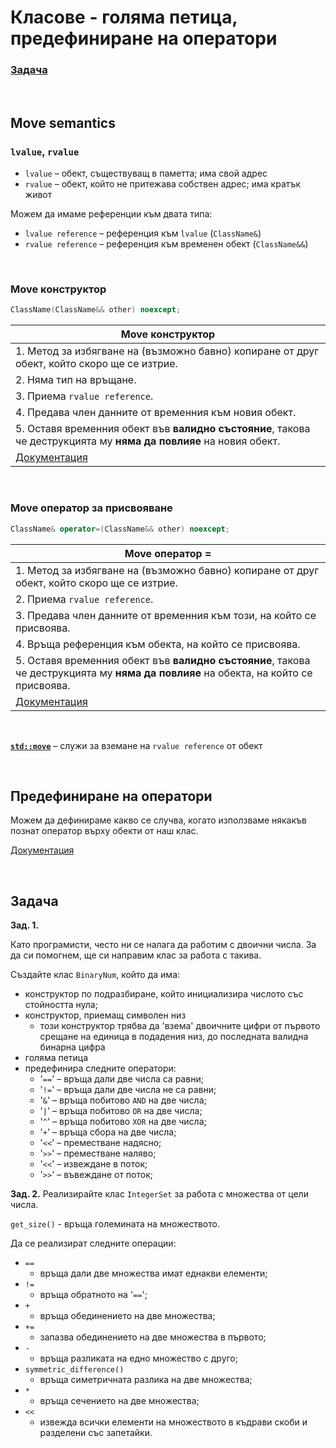 # Класове - голяма петица, предефиниране на оператори

### [Задача](#задача)

&nbsp;
## Move semantics

### `lvalue`, `rvalue`
- `lvalue` – обект, съществуващ в паметтa; има свой адрес
- `rvalue` – обект, който не притежава собствен адрес; има кратък живот

Можем да имаме референции към двата типа:
- `lvalue reference` – референция към `lvalue` (`ClassName&`)
- `rvalue reference` – референция към временен обект (`ClassName&&`)

&nbsp;
### **Move конструктор**
```cpp
ClassName(ClassName&& other) noexcept;
```
| Move конструктор |
| --- |
| 1. Метод за избягване на (възможно бавно) копиране от друг обект, който скоро ще се изтрие. |
| 2. Няма тип на връщане. |
| 3. Приема `rvalue reference`. |
| 4. Предава член данните от временния към новия обект. |
| 5. Оставя временния обект във **валидно състояние**, такова че деструкцията му **няма да повлияе** на новия обект. |
| [Документация](https://en.cppreference.com/w/cpp/language/move_constructor) |
&nbsp;
### **Move оператор за присвояване**
```cpp
ClassName& operator=(ClassName&& other) noexcept;
```
| Move оператор = |
| --- |
| 1. Метод за избягване на (възможно бавно) копиране от друг обект, който скоро ще се изтрие. |
| 2. Приема `rvalue reference`. |
| 3. Предава член данните от временния към този, на който се присвоява. |
| 4. Връща референция към обекта, на който се присвоява. |
| 5. Оставя временния обект във **валидно състояние**, такова че деструкцията му **няма да повлияе** на обекта, на който се присвоява. |
| [Документация](https://en.cppreference.com/w/cpp/language/move_assignment) |

&nbsp;

**[`std::move`](https://en.cppreference.com/w/cpp/utility/move)** – служи за вземане на `rvalue reference` от обект

&nbsp;

## Предефиниране на оператори
Можем да дефинираме какво се случва, когато използваме някакъв познат оператор върху обекти от наш клас.

[Документация](https://en.cppreference.com/w/cpp/language/operators)

&nbsp;

## Задача

**Зад. 1.**

Като програмисти, често ни се налага да работим с двоични числа.
За да си помогнем, ще си направим клас за работа с такива.

Създайте клас `BinaryNum`, който да има:
- конструктор по подразбиране, който инициализира числото със стойността нула;
- конструктор, приемащ символен низ
  - този конструктор трябва да 'взема' двоичните цифри от първото срещане на единица в подадения низ, до последната валидна бинарна цифра
- голяма петица
- предефинира следните оператори:
  - '`==`' – връща дали две числа са равни;
  - '`!=`' – връща дали две числа не са равни;
  - '`&`' – връща побитово `AND` на две числа;
  - '`|`' – връща побитово `OR` на две числа;
  - '`^`' – връща побитово `XOR` на две числа;
  - '`+`' – връща сбора на две числа;
  - '`<<`' – преместване надясно;
  - '`>>`' – преместване наляво;
  - '`<<`' – извеждане в поток;
  - '`>>`' – въвеждане от поток;

**Зад. 2.** Реализирайте клас `IntegerSet` за работа с множества от цели числа.

`get_size()` - връща големината на множеството.

Да се реализират следните операции:
- `==`
  - връща дали две множества имат еднакви елементи;
- `!=`
  - връща обратното на '`==`';
- `+`
  - връща обединението на две множества;
- `+=`
  - запазва обединението на две множества в първото;
- `-`
  - връща разликата на едно множество с друго;
- `symmetric_difference()`
  - връща симетричната разлика на две множества;
- `*`
  - връща сечението на две множества;
- `<<`
  - извежда всички елементи на множеството в къдрави скоби и разделени със запетайки.
